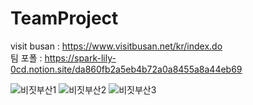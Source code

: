 

# TeamProject

visit busan : https://www.visitbusan.net/kr/index.do  
팀 포폴 : https://spark-lily-0cd.notion.site/da860fb2a5eb4b72a0a8455a8a44eb69  

![비짓부산1](https://github.com/user-attachments/assets/48517c2d-ed58-4967-b706-afa6a264042e)
![비짓부산2](https://github.com/user-attachments/assets/e0bbd119-c42c-43aa-b6bf-bef452121ec6)
![비짓부산3](https://github.com/user-attachments/assets/47bfd0aa-bc2d-4118-9dde-044b124c0cca)
